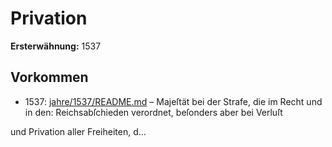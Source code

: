 # Privation

**Ersterwähnung:** 1537

## Vorkommen
- 1537: [jahre/1537/README.md](../jahre/1537/README.md) – Majeſtät bei der Strafe, die im Recht und in den:
Reichsabſchieden verordnet, beſonders aber bei Verluſt


und Privation aller Freiheiten, d...
